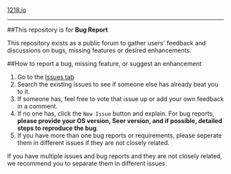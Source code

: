 [1218.io](http://www.1218.io/index.html?github)

----



##This repository is for **Bug Report**

This repository exists as a public forum to gather users' feedback and discussions on bugs, missing features or desired enhancements. 



##How to report a bug, missing feature, or suggest an enhancement

1. Go to the [Issues tab](https://github.com/ccseer/Seer/issues)
2. Search the existing issues to see if someone else has already beat you to it.
3. If someone has, feel free to vote that issue up or add your own feedback in a comment.
4. If no one has, click the `New Issue` button and explain. For bug reports, **please provide your OS version, Seer version, and if possible, detailed steps to reproduce the bug**.
5. If you have more than one bug reports or requirements, please seperate them in different issues if they are not closely related.

If you have multiple issues and bug reports and they are not closely related, we recommend you to separate them in different issues.

